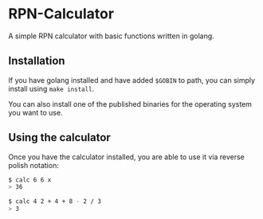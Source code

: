 # RPN-Calculator

A simple RPN calculator with basic functions written in golang.

## Installation

If you have golang installed and have added `$GOBIN` to path, you can simply install using `make install`.

You can also install one of the published binaries for the operating system you want to use.

## Using the calculator

Once you have the calculator installed, you are able to use it via reverse polish notation:

```bash
$ calc 6 6 x
> 36

$ calc 4 2 + 4 + 8 - 2 / 3
> 3
```